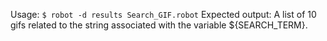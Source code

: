 Usage:
`$ robot -d results Search_GIF.robot`
Expected output: A list of 10 gifs related to the string associated with the variable ${SEARCH_TERM}. 